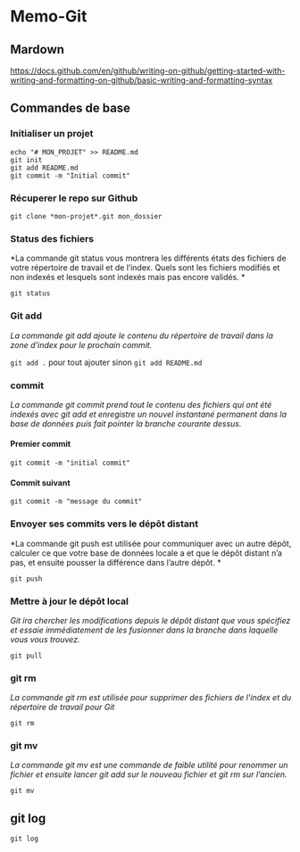 # Memo-Git

## Mardown
https://docs.github.com/en/github/writing-on-github/getting-started-with-writing-and-formatting-on-github/basic-writing-and-formatting-syntax

## Commandes de base

### Initialiser un projet
```cd chemin/vers/mon_dossier
echo "# MON_PROJET" >> README.md
git init
git add README.md
git commit -m "Initial commit"
```

### Récuperer le repo sur Github
`git clone *mon-projet*.git mon_dossier`

### Status des fichiers
*La commande git status vous montrera les différents états des fichiers de votre répertoire de travail et de l’index. Quels sont les fichiers modifiés et non indexés et lesquels sont indexés mais pas encore validés. *

```git status```

### Git add
*La commande git add ajoute le contenu du répertoire de travail dans la zone d’index pour le prochain commit.*

`git add .` pour tout ajouter sinon `git add README.md`

### commit
*La commande git commit prend tout le contenu des fichiers qui ont été indexés avec git add et enregistre un nouvel instantané permanent dans la base de données puis fait pointer la branche courante dessus.*

#### Premier commit
```git add .
git commit -m "initial commit"
```
#### Commit suivant
```git add toto.md
git commit -m "message du commit"
```

### Envoyer ses commits vers le dépôt distant
*La commande git push est utilisée pour communiquer avec un autre dépôt, calculer ce que votre base de données locale a et que le dépôt distant n’a pas, et ensuite pousser la différence dans l’autre dépôt. *

```git push```

### Mettre à jour le dépôt local
*Git ira chercher les modifications depuis le dépôt distant que vous spécifiez et essaie immédiatement de les fusionner dans la branche dans laquelle vous vous trouvez.*

```git pull```

### git rm
*La commande git rm est utilisée pour supprimer des fichiers de l’index et du répertoire de travail pour Git*

```git rm```

### git mv

*La commande git mv est une commande de faible utilité pour renommer un fichier et ensuite lancer git add sur le nouveau fichier et git rm sur l’ancien.*

```git mv```

## git log
```git log```

